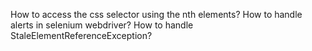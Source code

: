 How to access the css selector using the nth elements?
How to handle alerts in selenium webdriver?
How to handle StaleElementReferenceException?
